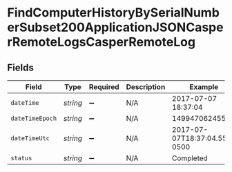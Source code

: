 # FindComputerHistoryBySerialNumberSubset200ApplicationJSONCasperRemoteLogsCasperRemoteLog


## Fields

| Field                        | Type                         | Required                     | Description                  | Example                      |
| ---------------------------- | ---------------------------- | ---------------------------- | ---------------------------- | ---------------------------- |
| `dateTime`                   | *string*                     | :heavy_minus_sign:           | N/A                          | 2017-07-07 18:37:04          |
| `dateTimeEpoch`              | *string*                     | :heavy_minus_sign:           | N/A                          | 1499470624555                |
| `dateTimeUtc`                | *string*                     | :heavy_minus_sign:           | N/A                          | 2017-07-07T18:37:04.555-0500 |
| `status`                     | *string*                     | :heavy_minus_sign:           | N/A                          | Completed                    |